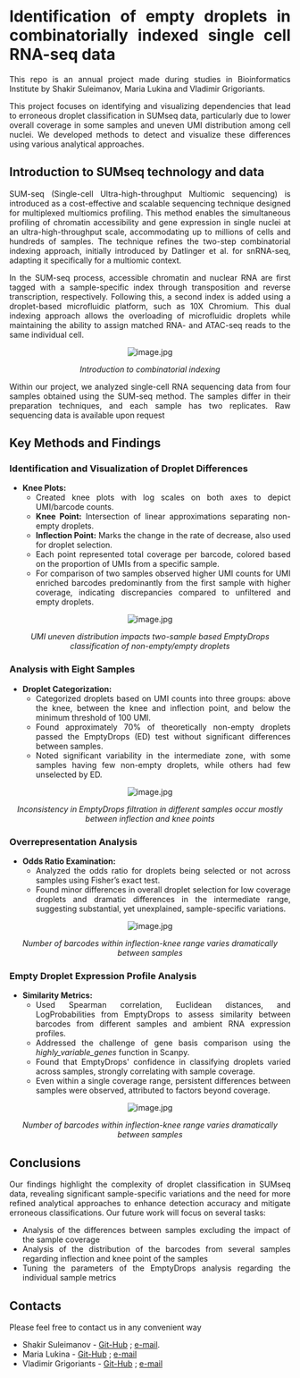 <div align="justify">

# Identification of empty droplets in combinatorially indexed single cell RNA-seq data

This repo is an annual project made during studies in Bioinformatics Institute by Shakir Suleimanov, Maria Lukina and Vladimir Grigoriants.

This project focuses on identifying and visualizing dependencies that lead to erroneous droplet classification in SUMseq data, particularly due to lower overall coverage in some samples and uneven UMI distribution among cell nuclei. We developed methods to detect and visualize these differences using various analytical approaches.

## Introduction to SUMseq technology and data

SUM-seq (Single-cell Ultra-high-throughput Multiomic sequencing) is introduced as a cost-effective and scalable sequencing technique designed for multiplexed multiomics profiling. This method enables the simultaneous profiling of chromatin accessibility and gene expression in single nuclei at an ultra-high-throughput scale, accommodating up to millions of cells and hundreds of samples. The technique refines the two-step combinatorial indexing approach, initially introduced by Datlinger et al. for snRNA-seq, adapting it specifically for a multiomic context.

In the SUM-seq process, accessible chromatin and nuclear RNA are first tagged with a sample-specific index through transposition and reverse transcription, respectively. Following this, a second index is added using a droplet-based microfluidic platform, such as 10X Chromium. This dual indexing approach allows the overloading of microfluidic droplets while maintaining the ability to assign matched RNA- and ATAC-seq reads to the same individual cell.
<div align="center">
  <img src="https://drive.google.com/uc?export=view&id=1F8vMIbyUR42zOxa378jNyo4ll95jZBCW" alt="image.jpg" />
  <p><i>Introduction to combinatorial indexing</i></p>
</div>

Within our project, we analyzed single-cell RNA sequencing data from four samples obtained using the SUM-seq method. The samples differ in their preparation techniques, and each sample has two replicates. Raw sequencing data is available upon request

## Key Methods and Findings

### Identification and Visualization of Droplet Differences

- **Knee Plots:**
  - Created knee plots with log scales on both axes to depict UMI/barcode counts.
  - **Knee Point:** Intersection of linear approximations separating non-empty droplets.
  - **Inflection Point:** Marks the change in the rate of decrease, also used for droplet selection.
  - Each point represented total coverage per barcode, colored based on the proportion of UMIs from a specific sample.
  - For comparison of two samples observed higher UMI counts for UMI enriched barcodes predominantly from the first sample with higher coverage, indicating discrepancies compared to unfiltered and empty droplets.

<div align="center">
  <img src="https://drive.google.com/uc?export=view&id=1q9LQIqvAJZS_kUgajG5j5SJknzYie8YB" alt="image.jpg" />
  <p><i>UMI uneven distribution impacts two-sample based EmptyDrops classification of non-empty/empty droplets</i></p>
</div>

### Analysis with Eight Samples

- **Droplet Categorization:**
  - Categorized droplets based on UMI counts into three groups: above the knee, between the knee and inflection point, and below the minimum threshold of 100 UMI.
  - Found approximately 70% of theoretically non-empty droplets passed the EmptyDrops (ED) test without significant differences between samples.
  - Noted significant variability in the intermediate zone, with some samples having few non-empty droplets, while others had few unselected by ED.

<div align="center">
  <img src="https://drive.google.com/uc?export=view&id=1seXhuik9YlcFv7jlQI8iG_GMGFkiC2B7" alt="image.jpg" />
  <p><i>Inconsistency in EmptyDrops filtration in different samples occur mostly between inflection and knee points</i></p>
</div>

### Overrepresentation Analysis

- **Odds Ratio Examination:**
  - Analyzed the odds ratio for droplets being selected or not across samples using Fisher’s exact test.
  - Found minor differences in overall droplet selection for low coverage droplets and dramatic differences in the intermediate range, suggesting substantial, yet unexplained, sample-specific variations.

<div align="center">
  <img src="https://drive.google.com/uc?export=view&id=1Bmmt_ZMkSWp6xurwOFrWj_V-ic72r1t5" alt="image.jpg" />
  <p><i>Number of barcodes within inflection-knee range varies dramatically between samples</i></p>
</div>

### Empty Droplet Expression Profile Analysis

- **Similarity Metrics:**
  - Used Spearman correlation, Euclidean distances, and LogProbabilities from EmptyDrops to assess similarity between barcodes from different samples and ambient RNA expression profiles.
  - Addressed the challenge of gene basis comparison using the *highly_variable_genes* function in Scanpy.
  - Found that EmptyDrops' confidence in classifying droplets varied across samples, strongly correlating with sample coverage.
  - Even within a single coverage range, persistent differences between samples were observed, attributed to factors beyond coverage.

<div align="center">
  <img src="https://drive.google.com/uc?export=view&id=1qgrL_-U3kwMQjIg1hz5CzQUF6RH4CATe" alt="image.jpg" />
  <p><i>Number of barcodes within inflection-knee range varies dramatically between samples</i></p>
</div>

## Conclusions

Our findings highlight the complexity of droplet classification in SUMseq data, revealing significant sample-specific variations and the need for more refined analytical approaches to enhance detection accuracy and mitigate erroneous classifications. Our future work will focus on several tasks:

- Analysis of the differences between samples excluding the impact of the sample coverage
- Analysis of the distribution of the barcodes from several samples regarding inflection and knee point of the samples
- Tuning the parameters of the EmptyDrops analysis regarding the individual sample metrics

## Contacts

Please feel free to contact us in any convenient way
- Shakir Suleimanov - [Git-Hub](https://github.com/SuleimanovShakir) ; [e-mail](suleymanovef@gmail.com).
- Maria Lukina - [Git-Hub](https://github.com/MariaLuk) ; [e-mail](maria.v.luk@gmail.com)
- Vladimir Grigoriants - [Git-Hub](https://github.com/VovaGrig) ; [e-mail](vova.grig2002@gmail.com)
